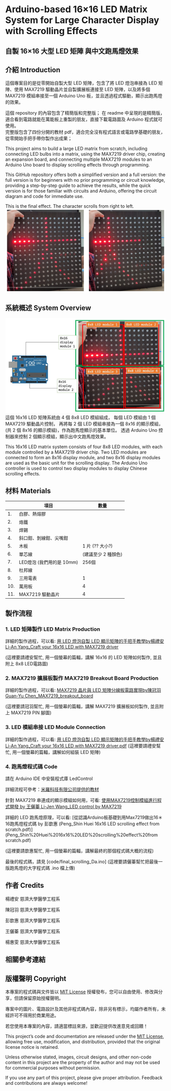 # Arduino-based 16×16 LED Matrix System for Large Character Display with Scrolling Effects
## 自製 16×16 大型 LED 矩陣 與中文跑馬燈效果

## 介紹 Introduction

這個專案目的是從零開始自製大型 LED 矩陣，包含了將 LED 燈泡串接為 LED 矩陣、使用 MAX7219 驅動晶片並自製擴展板連接至 LED 矩陣，以及將多個 MAX7219 模組串接至一個 Arduino Uno 板，並且透過程式驅動，顯示出跑馬燈的效果。

這個 repository 的內容包含了精簡版和完整版；
在 readme 中呈現的是精簡版，適合看到電路就能在萬能板上重製的朋友，直接下載電路圖及 Arduino 程式就可使用。  
完整版包含了四份分開的教材 pdf，適合完全沒有程式語言或電路學基礎的朋友，從零開始手把手帶你製作出成果；

This project aims to build a large LED matrix from scratch, including connecting LED bulbs into a matrix, using the MAX7219 driver chip, creating an expansion board, and connecting multiple MAX7219 modules to an Arduino Uno board to display scrolling effects through programming. 

This GitHub repository offers both a simplified version and a full version: the full version is for beginners with no prior programming or circuit knowledge, providing a step-by-step guide to achieve the results, while the quick version is for those familiar with circuits and Arduino, offering the circuit diagram and code for immediate use.

This is the final effect. The character scrolls from right to left.
![final effect](./img_readme/final_show.jpg)

## 系統概述 System Overview

![system module](./img_readme/system_modules.jpg)
這個 16x16 LED 矩陣系統由 4 個 8x8 LED 模組組成，
每個 LED 模組由 1 個 MAX7219 驅動晶片控制，
再將每 2 個 LED 模組串接為一個 8x16 的顯示模組，(共 2 個 8x16 的顯示模組)，作為跑馬燈顯示的基本單位。
透過 Arduino Uno 控制器來控制 2 個顯示模組，顯示出中文跑馬燈效果。

This 16x16 LED matrix system consists of four 8x8 LED modules, with each module controlled by a MAX7219 driver chip. 
Two LED modules are connected to form an 8x16 display module, and two 8x16 display modules are used as the basic unit for the scrolling display. 
The Arduino Uno controller is used to control two display modules to display Chinese scrolling effects.



## 材料 Materials

|     | 項目                   | 數量                |
| --- | ---------------------- | ------------------- |
| 1.  | 白膠、熱熔膠           |                     |
| 2.  | 烙鐵                   |                     |
| 3.  | 焊錫                   |                     |
| 4.  | 斜口鉗、剝線鉗、尖嘴鉗 |                     |
| 5.  | 木板                   | 1 片  (?? 大小?)              |
| 6.  | 單芯線                 | (建議至少 2 種顏色) |
| 7.  | LED燈泡 (我們用的是 10mm)         | 256個               |
| 8.  | 杜邦線                 |                     |
| 9.  | 三用電表               | 1                   |
| 10. | 萬用板                 | 4                   |
| 11. | MAX7219 驅動晶片       | 4                   |

## 製作流程 
### 1. LED 矩陣製作 LED Matrix Production
詳細的製作過程，可以看: [用 LED 燈泡自製 LED 顯示矩陣的手把手教學by楊禮安 Li-An Yang_Craft your 16x16 LED with MAX7219 driver](Li-An%20Yang_Craft%20your%2016x16%20LED%20with%20MAX7219%20driver.pdf)

(這裡要請禮安幫忙, 用一個螢幕的篇輻，講解 16x16 的 LED 矩陣如何製作, 並且附上 8x8 LED電路圖)

### 2. MAX7219 擴展板製作 MAX7219 Breakout Board Production
詳細的製作過程，可以看: [MAX7219
晶片與 LED 矩陣分線板電路實現by陳冠羽 Guan-Yu Chen_MAX7219_breakout_board](Guan-Yu%20Chen_MAX7219_breakout_board.pdf)

(這裡要請冠羽幫忙, 用一個螢幕的篇輻，講解 MAX7219 擴展板如何製作, 並且附上 MAX7219 PIN 腳圖)

### 3. LED 模組串接 LED Module Connection
詳細的製作過程，可以看: [用 LED 燈泡自製 LED 顯示矩陣的手把手教學by楊禮安 Li-An Yang_Craft your 16x16 LED with MAX7219 driver.pdf](Li-An%20Yang_Craft%20your%2016x16%20LED%20with%20MAX7219%20driver.pdf)
(這裡要請禮安幫忙, 用一個螢幕的篇輻，講解如何組裝 LED 矩陣)

### 4. 跑馬燈程式碼 Code
請在 Arduino IDE 中安裝程式庫 LedControl

詳細流程可參考：[米羅科技有限公司提供的教材](https://shop.mirotek.com.tw/tutorial/arduino-max7219)

針對 MAX7219 串連成的顯示模組如何用，可看: [使用MAX7219控制模組進行程式開發 by 王儷蓁 Li-Jen Wang_LED control by MAX7219](Li-Jen%20Wang_LED%20control%20by%20MAX7219.pdf)

詳細的 LED 跑馬燈原理，可以看: [從認識Arduino板基礎到用Max7219做出16＊16跑馬燈程式碼 by 彭歆惠 (Peng_Shin Huei 16x16 LED scrolling effect from scratch.pdf)](Peng_Shin%20Huei%2016x16%20LED%20scrolling%20effect%20from scratch.pdf)

(這裡要請歆惠幫忙, 用一個螢幕的篇輻，講解最終的那個程式碼大概的流程)

最後的程式碼，請見  [code/final_scrolling_Da.ino]
(這裡要請儷蓁幫忙把最後一版跑馬燈的大字程式碼 .ino 檔上傳)



## 作者 Credits
楊禮安 慈濟大學醫學工程系

陳冠羽 慈濟大學醫學工程系

彭歆惠 慈濟大學醫學工程系

王儷蓁 慈濟大學醫學工程系

楊惠雯 慈濟大學醫學工程系

## 相關參考連結


## 版權聲明 Copyright

本專案的程式碼與文件皆以 [MIT License](https://opensource.org/licenses/MIT) 授權發布，您可以自由使用、修改與分享，但請保留原始授權聲明。  

專案中的圖片、電路設計及其他非程式碼內容，除非另有標示，均屬作者所有，未經許可不得用於商業用途。  

若您使用本專案的內容，請適當標註來源，並歡迎提供改進意見或回饋！

This project’s code and documentation are released under the [MIT License](https://opensource.org/licenses/MIT), allowing free use, modification, and distribution, provided that the original license notice is retained.  

Unless otherwise stated, images, circuit designs, and other non-code content in this project are the property of the author and may not be used for commercial purposes without permission.  

If you use any part of this project, please give proper attribution. Feedback and contributions are always welcome!

